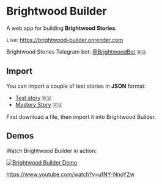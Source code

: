 # Brightwood Builder

A web app for building **Brightwood Stories**.

Live: https://brightwood-builder.onrender.com

Brightwood Stories Telegram bot: [@BrightwoodBot](https://t.me/BrightwoodBot) 🇷🇺

## Import

You can import a couple of test stories in **JSON** format:

- [Test story](https://raw.githubusercontent.com/kapxapot/brightwood-builder/a89906042af7def387a835c62f09dc3bd406bfa1/public/stories/test.json) 🇷🇺
- [Mystery Story](https://raw.githubusercontent.com/kapxapot/brightwood-builder/a89906042af7def387a835c62f09dc3bd406bfa1/public/stories/mystery.json) 🇷🇺

First download a file, then import it into Brightwood Builder.

## Demos

Watch Brightwood Builder in action:

[![Brightwood Builder Demo](https://img.youtube.com/vi/ufNY-NnoYZw/0.jpg)](https://www.youtube.com/watch?v=ufNY-NnoYZw)

https://www.youtube.com/watch?v=ufNY-NnoYZw
